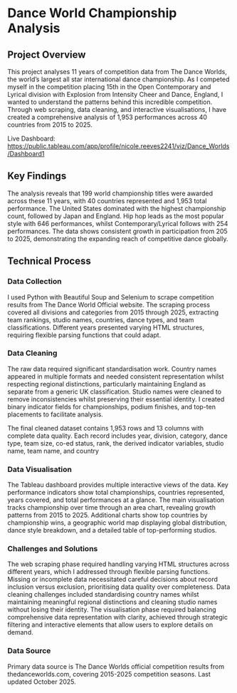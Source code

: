 # Dance World Championship Analysis

## Project Overview
This project analyses 11 years of competition data from The Dance Worlds, the world’s largest all star international dance championship. As I competed myself in the competition placing 15th in the Open Contemporary and Lyrical division with Explosion from Intensity Cheer and Dance, England, I wanted to understand the patterns behind this incredible competition. Through web scraping, data cleaning, and interactive visualisations, I have created a comprehensive analysis of 1,953 performances across 40 countries from 2015 to 2025. 

Live Dashboard: https://public.tableau.com/app/profile/nicole.reeves2241/viz/Dance_Worlds/Dashboard1

## Key Findings 
The analysis reveals that 199 world championship titles were awarded across these 11 years, with 40 countries represented and 1,953 total performance. The United States dominated with the highest championship count, followed by Japan and England. Hip hop leads as the most popular style with 646 performances, whilst Contemporary/Lyrical follows with 254 performances. The data shows consistent growth in participation from 205 to 2025, demonstrating the expanding reach of competitive dance globally. 

## Technical Process
### Data Collection
I used Python with Beautiful Soup and Selenium to scrape competition results from The Dance World Official website. The scraping process covered all divisions and categories from 2015 through 2025, extracting team rankings, studio names, countries, dance types, and team classifications. Different years presented varying HTML structures, requiring flexible parsing functions that could adapt. 

### Data Cleaning 
The raw data required significant standardisation work. Country names appeared in multiple formats and needed consistent representation whilst respecting regional distinctions, particularly maintaining England as separate from a generic UK classification. Studio names were cleaned to remove inconsistencies whilst preserving their essential identity. I created binary indicator fields for championships, podium finishes, and top-ten placements to facilitate analysis.

The final cleaned dataset contains 1,953 rows and 13 columns with complete data quality. Each record includes year, division, category, dance type, team size, co-ed status, rank, the derived indicator variables, studio name, team name, and country

### Data Visualisation
The Tableau dashboard provides multiple interactive views of the data. Key performance indicators show total championships, countries represented, years covered, and total performances at a glance.  The main visualisation tracks championship over time through an area chart, revealing growth patterns from 2015 to 2025. Additional charts show top countries by championship wins, a geographic world map displaying global distribution, dance style breakdown, and a detailed table of top-performing studios. 

### Challenges and Solutions 
The web scraping phase required handling varying HTML structures across different years, which I addressed through flexible parsing functions. Missing or incomplete data necessitated careful decisions about record inclusion versus exclusion, prioritising data quality over completeness. Data cleaning challenges included standardising country names whilst maintaining meaningful regional distinctions and cleaning studio names without losing their identity. The visualisation phase required balancing comprehensive data representation with clarity, achieved through strategic filtering and interactive elements that allow users to explore details on demand.

### Data Source
Primary data source is The Dance Worlds official competition results from thedanceworlds.com, covering 2015-2025 competition seasons. Last updated October 2025.
